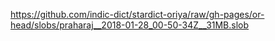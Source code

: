 https://github.com/indic-dict/stardict-oriya/raw/gh-pages/or-head/slobs/praharaj__2018-01-28_00-50-34Z__31MB.slob  
